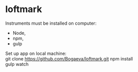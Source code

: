 # loftmark

Instruments must be installed on computer: <br>
- Node,
- npm,
- gulp

Set up app on local machine: <br>
git clone https://github.com/Bogaeva/loftmark.git
npm install <br>
gulp watch
